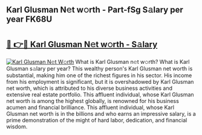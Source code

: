 ## Karl Glusman N𝚎t w𝚘rth - Part-fSg S𝚊lary per year FK68U

# <h2><a href="http://gc2q52.nevu.top/?p=Karl+Glusman">🔗 👉🔴 Karl Glusman N𝚎t w𝚘rth - S𝚊lary</a></h2>

[![Karl Glusman N𝚎t W𝚘rth](https://i.imgur.com/Oavwk0R.jpeg)](http://gc2q52.nevu.top/?p=Karl+Glusman)
What is Karl Glusman n𝚎t w𝚘rth? What is Karl Glusman s𝚊lary per year?
This wealthy person's Karl Glusman net worth is substantial, making him one of the richest figures in his sector. His income from his employment is significant, but it is overshadowed by Karl Glusman net worth, which is attributed to his diverse business activities and extensive real estate portfolio. This affluent individual, whose Karl Glusman net worth is among the highest globally, is renowned for his business acumen and financial brilliance. This affluent individual, whose Karl Glusman net worth is in the billions and who earns an impressive salary, is a prime demonstration of the might of hard labor, dedication, and financial wisdom.
